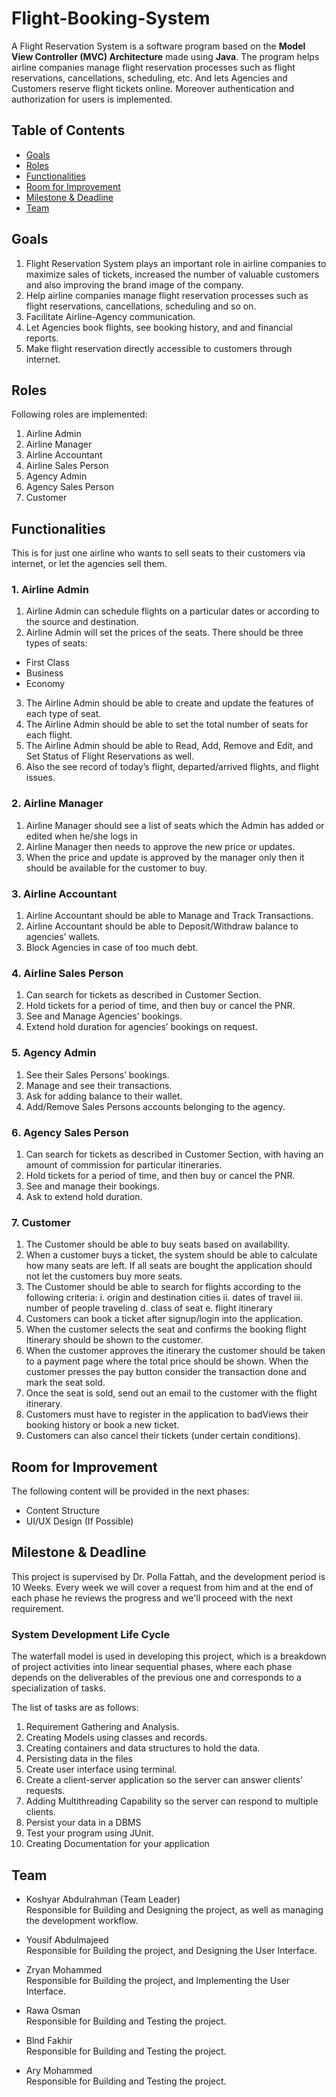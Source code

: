 # Flight-Booking-System

A Flight Reservation System is a software program based on the **Model View Controller (MVC) Architecture** made using **Java**.
The program helps airline companies manage flight reservation processes such as flight reservations, cancellations, scheduling, etc.
And lets Agencies and Customers reserve flight tickets online.
Moreover authentication and authorization for users is implemented.

## Table of Contents
* [Goals](#goals)
* [Roles](#roles)
* [Functionalities](#functionalities)
* [Room for Improvement](#room-for-improvement)
* [Milestone & Deadline](#milestone--deadline)
* [Team](#team)


## Goals
1. Flight Reservation System plays an important role in airline companies to maximize sales of tickets, increased the number of valuable customers and also improving the brand image of the company.
2. Help airline companies manage flight reservation processes such as flight reservations, cancellations, scheduling and so on.
3. Facilitate Airline-Agency communication.
4. Let Agencies book flights, see booking history, and and financial reports.
5. Make flight reservation directly accessible to customers through internet.


## Roles
Following roles are implemented:
1. Airline Admin
2. Airline Manager
3. Airline Accountant
4. Airline Sales Person
5. Agency Admin
6. Agency Sales Person
7. Customer


## Functionalities
This is for just one airline who wants to sell seats to their customers via internet, or let the agencies sell them.

### 1. Airline Admin
1. Airline Admin can schedule flights on a particular dates or according to the source and destination.
2. Airline Admin will set the prices of the seats. There should be three types of seats:
* First Class
* Business
* Economy
3. The Airline Admin should be able to create and update the features of each type of seat.
4. The Airline Admin should be able to set the total number of seats for each flight.
5. The Airline Admin should be able to Read, Add, Remove and Edit, and Set Status of Flight Reservations as well.
6. Also the see record of today’s flight, departed/arrived flights, and flight issues.


### 2. Airline Manager
1. Airline Manager should see a list of seats which the Admin has added or edited when he/she logs in
2. Airline Manager then needs to approve the new price or updates.
3. When the price and update is approved by the manager only then it should be available for the customer to buy.


### 3. Airline Accountant
1. Airline Accountant should be able to Manage and Track Transactions.
2. Airline Accountant should be able to Deposit/Withdraw balance to agencies’ wallets.
3. Block Agencies in case of too much debt.


### 4. Airline Sales Person
1. Can search for tickets as described in Customer Section.
2. Hold tickets for a period of time, and then buy or cancel the PNR.
3. See and Manage Agencies’ bookings.
4. Extend hold duration for agencies’ bookings on request.

### 5. Agency Admin
1. See their Sales Persons’ bookings.
2. Manage and see their transactions.
3. Ask for adding balance to their wallet.
4. Add/Remove Sales Persons accounts belonging to the agency.

### 6. Agency Sales Person
1. Can search for tickets as described in Customer Section, with having an amount of commission for particular itineraries.
2. Hold tickets for a period of time, and then buy or cancel the PNR.
3. See and manage their bookings.
4. Ask to extend hold duration.

### 7. Customer
1. The Customer should be able to buy seats based on availability.
2. When a customer buys a ticket, the system should be able to calculate how many seats are left. If all seats are bought the application should not let the customers buy more seats.
3. The Customer should be able to search for flights according to the following criteria:
   i. origin and destination cities
   ii. dates of travel
   iii. number of people traveling
   d. class of seat
   e. flight itinerary
4. Customers can book a ticket after signup/login into the application.
5. When the customer selects the seat and confirms the booking flight Itinerary should be shown to the customer.
6. When the customer approves the itinerary the customer should be taken to a payment page where the total price should be shown. When the customer presses the pay button consider the transaction done and mark the seat sold.
7. Once the seat is sold, send out an email to the customer with the flight itinerary.
8. Customers must have to register in the application to badViews their booking history or book a new ticket.
9. Customers can also cancel their tickets (under certain conditions).


## Room for Improvement
The following content will be provided in the next phases:
* Content Structure
* UI/UX Design (If Possible)


## Milestone & Deadline
This project is supervised by Dr. Polla Fattah, and the development period is 10 Weeks.
Every week we will cover a request from him and at the end of each phase he reviews the progress and we'll proceed with the next requirement.


### System Development Life Cycle
The waterfall model is used in developing this project, which is a breakdown of project activities into linear sequential phases, where each phase depends on the deliverables of the previous one and corresponds to a specialization of tasks.

The list of tasks are as follows:
1. Requirement Gathering and Analysis.
2. Creating Models using classes and records.
3. Creating containers and data structures to hold the data.
4. Persisting data in the files
5. Create user interface using terminal.
6. Create a client-server application so the server can answer clients' requests.
7. Adding Multithreading Capability so the server can respond to multiple clients.
8. Persist your data in a DBMS
9. Test your program using JUnit.
10. Creating Documentation for your application


## Team
- Koshyar Abdulrahman (Team Leader)    
Responsible for Building and Designing the project, as well as managing the development workflow.

- Yousif Abdulmajeed    
Responsible for Building the project, and Designing the User Interface.

- Zryan Mohammed    
Responsible for Building the project, and Implementing the User Interface.

- Rawa Osman    
Responsible for Building and Testing the project.

- Blnd Fakhir    
Responsible for Building and Testing the project.

- Ary Mohammed    
Responsible for Building and Testing the project.

